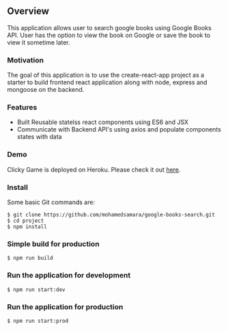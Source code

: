 ## Overview

This application allows user to search google books using Google Books API. User has the option to view the book on Google or save the book to view it sometime later.


### Motivation

The goal of this application is to use the create-react-app project as a starter to build frontend react application along with node, express and mongoose on the backend.   


### Features 

* Built Reusable statelss react components using ES6 and JSX 
* Communicate with Backend API's using axios and populate components states with data  

### Demo
	
Clicky Game is deployed on Heroku. Please check it out [here](https://serene-spire-87200.herokuapp.com/).


### Install

Some basic Git commands are:

```
$ git clone https://github.com/mohamedsamara/google-books-search.git
$ cd project
$ npm install

```


### Simple build for production

```
$ npm run build

```

### Run the application for development

```
$ npm run start:dev

```

### Run the application for production

```
$ npm run start:prod

```





